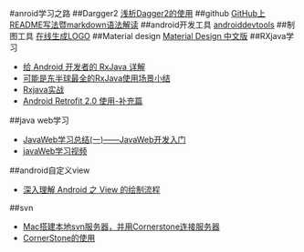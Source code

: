 #anroid学习之路
##Dargger2
[浅析Dagger2的使用](http://www.cnblogs.com/all88/p/5788556.html)
##github
[GitHub上README写法暨markdown语法解读](http://www.tuicool.com/articles/zIJrEjn)
##android开发工具
[androiddevtools](http://www.androiddevtools.cn/)
##制图工具
[在线生成LOGO](http://www.logoko.com.cn/)
##Material design
[Material Design 中文版](http://www.apkbus.com/design/lists.html)
##RXjava学习
* [给 Android 开发者的 RxJava 详解](http://gank.io/post/560e15be2dca930e00da1083)
* [可能是东半球最全的RxJava使用场景小结](http://blog.csdn.net/theone10211024/article/details/50435325)
* [Rxjava实战](http://www.jianshu.com/p/64aa976a46be)
* [Android Retrofit 2.0 使用-补充篇](http://wuxiaolong.me/2016/06/18/retrofits/)

##java web学习
* [JavaWeb学习总结(一)——JavaWeb开发入门](http://www.cnblogs.com/xdp-gacl/p/3729033.html)
* [javaWeb学习视频](http://www.maiziedu.com/course/java/)

##android自定义view
* [深入理解 Android 之 View 的绘制流程](http://www.cnblogs.com/jycboy/p/6219915.html)

##svn
* [Mac搭建本地svn服务器，并用Cornerstone连接服务器](http://www.cnblogs.com/czq1989/p/4913692.html)
* [CornerStone的使用](http://www.jianshu.com/p/7f5c019c528b)
